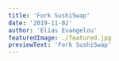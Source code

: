 ```yaml
---
title: 'Fork SushiSwap'
date: '2019-11-02'
author: 'Elias Evangelou'
featuredImage: ./featured.jpg
previewText: 'Fork SushiSwap'
---
```

